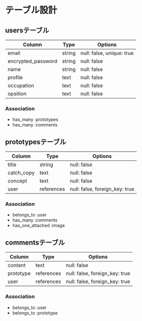 # テーブル設計

## usersテーブル
| Column             | Type   | Options     |
| ------------------ | ------ | ----------- |
| email              | string | null: false, unique: true |
| encrypted_password | string | null: false |
| name               | string | null: false |
| profile            | text   | null: false |
| occupation         | text   | null: false |
| opsition           | text   | null: false |

### Association
- has_many :prototypes
- has_many :comments

## prototypesテーブル

| Column             | Type       | Options     |
| ------------------ | ---------- | ----------- |
| title              | string     | null: false |
| catch_copy         | text       | null: false |
| concept            | text       | null: false |
| user           | references | null: false, foreign_key: true|

### Association
- belongs_to :user
- has_many :comments
- has_one_attached :image

## commentsテーブル

| Column             | Type       | Options     |
| ------------------ | ---------- | ----------- |
| content            | text       | null: false |
| prototype      | references | null: false, foreign_key: true|
| user           | references | null: false, foreign_key: true|

### Association
- belongs_to :user
- belongs_to :prototype

